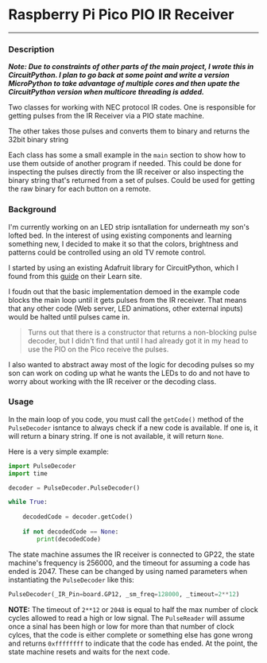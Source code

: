 # Raspberry Pi Pico PIO IR Receiver

---
### Description

***Note: Due to constraints of other parts of the main project, I wrote this in CircuitPython. I plan to go back at some point and write a version MicroPython to take advantage of multiple cores and then upate the CircuitPython version when multicore threading is added.***

Two classes for working with NEC protocol IR codes. One is responsible for getting pulses from the IR Receiver via a PIO state machine.

The other takes those pulses and converts them to binary and returns the 32bit binary string

Each class has some a small example in the `main` section to show how to use them outside of another program if needed. This could be done for inspecting the pulses directly from the IR receiver or also inspecting the binary string that's returned from a set of pulses. Could be used for getting the raw binary for each button on a remote.

### Background

I'm currently working on an LED strip isntallation for underneath my son's lofted bed. In the interest of using existing components and learning something new, I decided to make it so that the colors, brightness and patterns could be controlled using an old TV remote control.

I started by using an existing Adafruit library for CircuitPython, which I found from this [guide](https://learn.adafruit.com/ir-sensor/circuitpython) on their Learn site.

I foudn out that the basic implementation demoed in the example code blocks the main loop until it gets pulses from the IR receiver. That means that any other code (Web server, LED animations, other external inputs) would be halted until pulses came in.

> Turns out that there is a constructor that returns a non-blocking pulse decoder, but I didn't find that until I had already got it in my head to use the PIO on the Pico receive the pulses.

I also wanted to abstract away most of the logic for decoding pulses so my son can work on coding up what he wants the LEDs to do and not have to worry about working with the IR receiver or the decoding class.

### Usage

In the main loop of you code, you must call the `getCode()` method of the `PulseDecoder` isntance to always check if a new code is available. If one is, it will return a binary string. If one is not available, it will return `None`.

Here is a very simple example:

```python
import PulseDecoder
import time

decoder = PulseDecoder.PulseDecoder()

while True:
    
    decodedCode = decoder.getCode()
    
    if not decodedCode == None:
        print(decodedCode)
```

The state machine assumes the IR receiver is connected to GP22, the state machine's frequency is 256000, and the timeout for assuming a code has ended is 2047. These can be changed by using named parameters when instantiating the `PulseDecoder` like this: 

```python
PulseDecoder(_IR_Pin=board.GP12, _sm_freq=128000, _timeout=2**12)
```

**NOTE:** The timeout of `2**12` or `2048` is equal to half the max number of clock cycles allowed to read a high or low signal. The `PulseReader` will assume once a sinal has been high or low for more than that number of clock cylces, that the code is either complete or something else has gone wrong and returns `0xffffffff` to indicate that the code has ended. At the point, the state machine resets and waits for the next code.